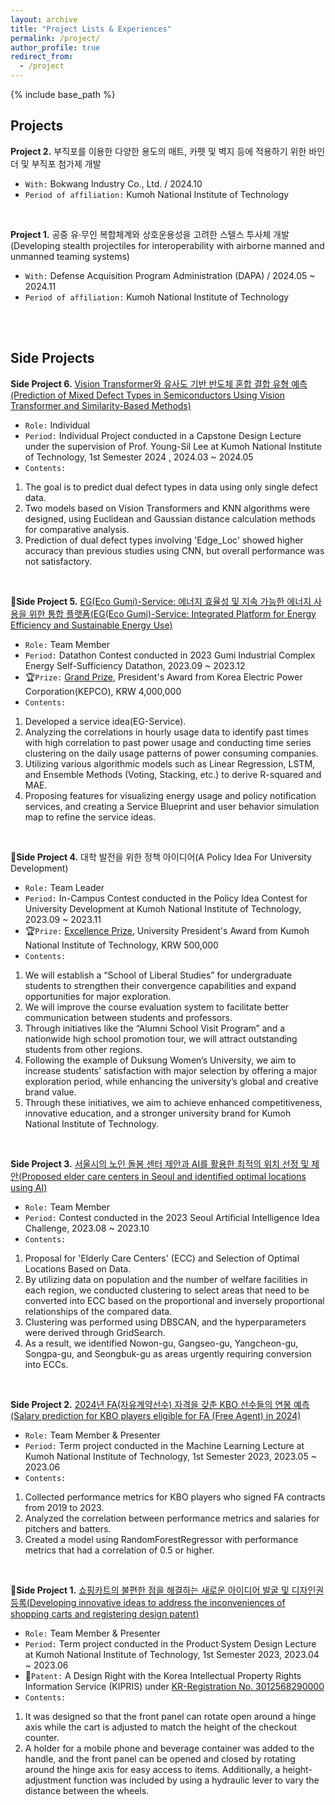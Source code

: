 ```yaml
---
layout: archive
title: "Project Lists & Experiences"
permalink: /project/
author_profile: true
redirect_from:
  - /project
---
```


{% include base_path %}


**Projects**
----

**Project 2.** 부직포를 이용한 다양한 용도의 매트, 카펫 및 벽지 등에 적용하기 위한 바인더 및 부직포 첨가제 개발
- `With:` Bokwang Industry Co., Ltd. / 2024.10
- `Period of affiliation:` Kumoh National Institute of Technology

<br/>

**Project 1.** 공중 유·무인 복합체계와 상호운용성을 고려한 스텔스 투사체 개발(Developing stealth projectiles for interoperability with airborne manned and unmanned teaming systems)
- `With:` Defense Acquisition Program Administration (DAPA) / 2024.05 ~ 2024.11
- `Period of affiliation:` Kumoh National Institute of Technology


<br/>
<br/>


**Side Projects**
----

**Side Project 6.** [Vision Transformer와 유사도 기반 반도체 혼합 결합 유형 예측(Prediction of Mixed Defect Types in Semiconductors Using Vision Transformer and Similarity-Based Methods)](https://github.com/jaejunchoe/2024-1_Capstone-Design)
- `Role:` Individual
- `Period:` Individual Project conducted in a Capstone Design Lecture under the supervision of Prof. Young-Sil Lee at Kumoh National Institute of Technology, 1st Semester 2024 , 2024.03 ~ 2024.05
- `Contents:` <br/>
1. The goal is to predict dual defect types in data using only single defect data. <br/>
1. Two models based on Vision Transformers and KNN algorithms were designed, using Euclidean and Gaussian distance calculation methods for 
comparative analysis. <br/>
1. Prediction of dual defect types involving 'Edge_Loc' showed higher accuracy than previous studies using CNN, but overall performance was not 
satisfactory.  <br/>

<br/>

🥇**Side Project 5.** [EG(Eco Gumi)-Service: 에너지 효율성 및 지속 가능한 에너지 사용을 위한 통합 플랫폼(EG(Eco Gumi)-Service: Integrated Platform for Energy Efficiency and Sustainable Energy Use)](https://github.com/jaejunchoe/2023-Gumi-Industrial-Complex-Energy-Self-Sufficiency-Datathon)
- `Role:` Team Member
- `Period:` Datathon Contest conducted in 2023 Gumi Industrial Complex Energy Self-Sufficiency Datathon, 2023.09 ~ 2023.12
- 🏆`Prize:` [Grand Prize]('https://github.com/jaejunchoe/jaejunchoe.github.io/images/구미산단_데이터톤.jpg'), President's Award from Korea Electric Power Corporation(KEPCO), KRW 4,000,000
- `Contents:` <br/>
1. Developed a service idea(EG-Service). <br/>
1. Analyzing the correlations in hourly usage data to identify past times with high correlation to past power usage and conducting time series clustering on 
the daily usage patterns of power consuming companies. <br/>
1. Utilizing various algorithmic models such as Linear Regression, LSTM, and Ensemble Methods (Voting, Stacking, etc.) to derive R-squared and MAE. <br/>
1. Proposing features for visualizing energy usage and policy notification services, and creating a Service Blueprint and user behavior simulation map to 
refine the service ideas.

<br/>

🥈**Side Project 4.** 대학 발전을 위한 정책 아이디어(A Policy Idea For University Development)
- `Role:` Team Leader
- `Period:` In-Campus Contest conducted in the Policy Idea Contest for University Development at Kumoh National Institute of Technology, 2023.09 ~ 2023.11
- 🏆`Prize:` [Excellence Prize]('images/금오공대_정책_공모전_우수.jpg'), University President's Award from Kumoh National Institute of Technology, KRW 500,000
- `Contents:`  <br/>
1. We will establish a “School of Liberal Studies” for undergraduate students to strengthen their convergence capabilities and expand opportunities for major exploration.  <br/>
1. We will improve the course evaluation system to facilitate better communication between students and professors.  <br/>
1. Through initiatives like the “Alumni School Visit Program” and a nationwide high school promotion tour, we will attract outstanding students from other regions.  <br/>
1. Following the example of Duksung Women’s University, we aim to increase students' satisfaction with major selection by offering a major exploration period, while enhancing the university’s global and creative brand value.  <br/>
1. Through these initiatives, we aim to achieve enhanced competitiveness, innovative education, and a stronger university brand for Kumoh National Institute of Technology.

<br/>

**Side Project 3.** [서울시의 노인 돌봄 센터 제안과 AI를 활용한 최적의 위치 선정 및 제안(Proposed elder care centers in Seoul and identified optimal locations using AI)](https://github.com/jaejunchoe/2023-Seoul-Artificial-Intelligence-Idea-Challenge)
- `Role:` Team Member
- `Period:` Contest conducted in the 2023 Seoul Artificial Intelligence Idea Challenge, 2023.08 ~ 2023.10
- `Contents:` <br/>
1. Proposal for 'Elderly Care Centers' (ECC) and Selection of Optimal Locations Based on Data. <br/>
1. By utilizing data on population and the number of welfare facilities in each region, we conducted clustering to select areas that need to be converted into 
ECC based on the proportional and inversely proportional relationships of the compared data. <br/>
1. Clustering was performed using DBSCAN, and the hyperparameters were derived through GridSearch. <br/>
1. As a result, we identified Nowon-gu, Gangseo-gu, Yangcheon-gu, Songpa-gu, and Seongbuk-gu as areas urgently requiring conversion into ECCs.

<br/>

**Side Project 2.** [2024년 FA(자유계약선수) 자격을 갖춘 KBO 선수들의 연봉 예측(Salary prediction for KBO players eligible for FA (Free Agent) in 2024)](https://github.com/jaejunchoe/Prediction-of-2024-KBO-Players-Free-Agency-Salaries)
- `Role:` Team Member & Presenter
- `Period:` Term project conducted in the Machine Learning Lecture at Kumoh National Institute of Technology, 1st Semester 2023, 2023.05 ~ 2023.06
- `Contents:` <br/>
1. Collected performance metrics for KBO players who signed FA contracts from 2019 to 2023. <br/>
1. Analyzed the correlation between performance metrics and salaries for pitchers and batters. <br/>
1. Created a model using RandomForestRegressor with performance metrics that had a correlation of 0.5 or higher. 

<br/>

📄**Side Project 1.** [쇼핑카트의 불편한 점을 해결하는 새로운 아이디어 발굴 및 디자인권 등록(Developing innovative ideas to address the inconveniences of shopping carts and registering design patent)](https://doi.org/10.8080/3020230035785.M001)
- `Role:` Team Member & Presenter
- `Period:` Term project conducted in the Product·System Design Lecture at Kumoh National Institute of Technology, 1st Semester 2023, 2023.04 ~ 2023.06
- 📄`Patent:` A Design Right with the Korea Intellectual Property Rights Information Service (KIPRIS) under [KR-Registration No. 3012568290000](https://doi.org/10.8080/3020230035785.M001)
- `Contents:` <br/>
1. It was designed so that the front panel can rotate open around a hinge axis while the cart is adjusted to match the height of the checkout counter. <br/>
1. A holder for a mobile phone and beverage container was added to the handle, and the front panel can be opened and closed by rotating around the hinge axis for easy access to items. Additionally, a height-adjustment function was included by using a hydraulic lever to vary the distance between the wheels. <br/>